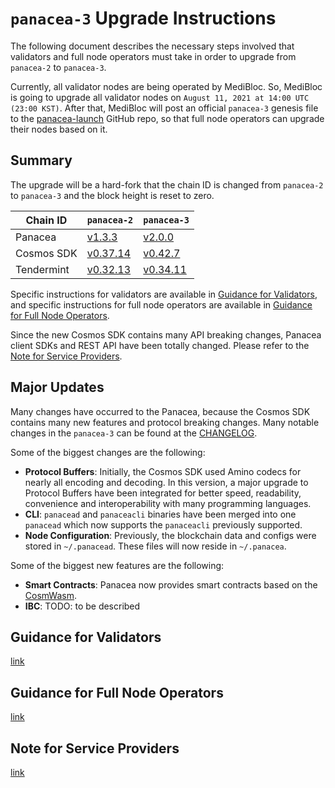 # `panacea-3` Upgrade Instructions

The following document describes the necessary steps involved that validators and
full node operators must take in order to upgrade from `panacea-2` to `panacea-3`.

Currently, all validator nodes are being operated by MediBloc.
So, MediBloc is going to upgrade all validator nodes on `August 11, 2021 at 14:00 UTC (23:00 KST)`.
After that, MediBloc will post an official `panacea-3` genesis file to the [panacea-launch](https://github.com/medibloc/panacea-launch/panacea-3/genesis.json) GitHub repo,
so that full node operators can upgrade their nodes based on it.


## Summary

The upgrade will be a hard-fork that the chain ID is changed from `panacea-2` to `panacea-3` and the block height is reset to zero.

|Chain ID|`panacea-2`|`panacea-3`|
|--------|-----------|-----------|
|Panacea|[v1.3.3](https://github.com/medibloc/panacea-core/releases/tag/v1.3.3)|[v2.0.0](https://github.com/medibloc/panacea-core/releases/tag/v2.0.0)|
|Cosmos SDK|[v0.37.14](https://github.com/cosmos/cosmos-sdk/releases/tag/v0.37.14)|[v0.42.7](https://github.com/cosmos/cosmos-sdk/releases/tag/v0.42.7)|
|Tendermint|[v0.32.13](https://github.com/tendermint/tendermint/releases/tag/v0.32.13)|[v0.34.11](https://github.com/tendermint/tendermint/releases/tag/v0.34.11)|

Specific instructions for validators are available in [Guidance for Validators](upgrade-validator.md),
and specific instructions for full node operators are available in [Guidance for Full Node Operators](upgrade-fullnode.md).

Since the new Cosmos SDK contains many API breaking changes, Panacea client SDKs and REST API have been totally changed.
Please refer to the [Note for Service Providers](note-for-service-providers.md).


## Major Updates

Many changes have occurred to the Panacea, because the Cosmos SDK contains many new features and protocol breaking changes.
Many notable changes in the `panacea-3` can be found at the [CHANGELOG](https://github.com/medibloc/panacea-core/blob/master/CHANGELOG.md).

Some of the biggest changes are the following:

- **Protocol Buffers**: Initially, the Cosmos SDK used Amino codecs for nearly all encoding and decoding.
In this version, a major upgrade to Protocol Buffers have been integrated for better speed, readability, convenience and interoperability with many programming languages.
- **CLI**: `panacead` and `panaceacli` binaries have been merged into one `panacead` which now supports the `panaceacli` previously supported.
- **Node Configuration**: Previously, the blockchain data and configs were stored in `~/.panacead`. These files will now reside in `~/.panacea`.
  
Some of the biggest new features are the following:

- **Smart Contracts**: Panacea now provides smart contracts based on the [CosmWasm](https://cosmwasm.com/).
- **IBC**: TODO: to be described


## Guidance for Validators

[link](upgrade-validator.md)


## Guidance for Full Node Operators

[link](upgrade-fullnode.md)


## Note for Service Providers

[link](note-for-service-providers.md)
